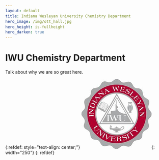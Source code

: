 ```yaml
---
layout: default
title: Indiana Wesleyan University Chemistry Department
hero_image: /img/ott_hall.jpg
hero_height: is-fullheight
hero_darken: true
---
```


# IWU Chemistry Department
Talk about why we are so great here.

{:refdef: style="text-align: center;"}
![CCQC](/img/iwu_circle_logo.png){: width="250"}
{: refdef}

